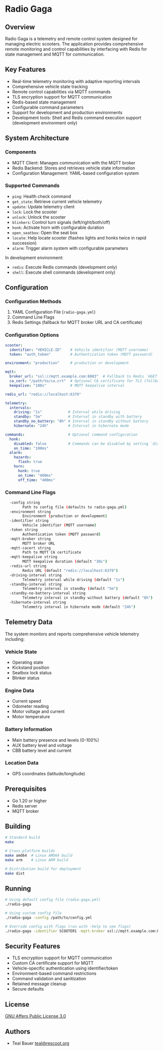 # Radio Gaga

## Overview

Radio Gaga is a telemetry and remote control system designed for managing electric scooters.
The application provides comprehensive remote monitoring and control capabilities by interfacing with Redis for state management and MQTT for communication.

## Key Features

- Real-time telemetry monitoring with adaptive reporting intervals
- Comprehensive vehicle state tracking
- Remote control capabilities via MQTT commands
- TLS encryption support for MQTT communication
- Redis-based state management
- Configurable command parameters
- Support for development and production environments
- Development tools: Shell and Redis command execution support (development environment only)

## System Architecture

### Components

- MQTT Client: Manages communication with the MQTT broker
- Redis Backend: Stores and retrieves vehicle state information
- Configuration Management: YAML-based configuration system

### Supported Commands

- `ping`: Health check command
- `get_state`: Retrieve current vehicle telemetry
- `update`: Update telemetry client
- `lock`: Lock the scooter
- `unlock`: Unlock the scooter
- `blinkers`: Control turn signals (left/right/both/off)
- `honk`: Activate horn with configurable duration
- `open_seatbox`: Open the seat box
- `locate`: Help locate scooter (flashes lights and honks twice in rapid succession)
- `alarm`: Trigger alarm system with configurable parameters

In development environment:

- `redis`: Execute Redis commands (development only)
- `shell`: Execute shell commands (development only)

## Configuration

### Configuration Methods
1. YAML Configuration File (`radio-gaga.yml`)
2. Command Line Flags
3. Redis Settings (fallback for MQTT broker URL and CA certificate)

### Configuration Options
```yaml
scooter:
  identifier: "VEHICLE-ID"    # Vehicle identifier (MQTT username)
  token: "auth_token"         # Authentication token (MQTT password)

environment: "production"     # production or development

mqtt:
  broker_url: "ssl://mqtt.example.com:8883"  # Fallback to Redis `HGET settings cloud:mqtt-url` if not set
  ca_cert: "/path/to/ca.crt"  # Optional CA certificate for TLS (fallback to Redis `HGET settings cloud:mqtt-ca` if not set)
  keepalive: "180s"           # MQTT keepalive interval

redis_url: "redis://localhost:6379"

telemetry:
  intervals:
    driving: "1s"            # Interval while driving
    standby: "5m"            # Interval in standby with battery
    standby_no_battery: "8h" # Interval in standby without battery
    hibernate: "24h"         # Interval in hibernate mode

commands:                    # Optional command configuration
  honk:
    disabled: false          # Commands can be disabled by setting `disabled: true`
    on_time: "100ms"
  alarm:
    hazards:
      flash: true
    horn:
      honk: true
      on_time: "400ms"
      off_time: "400ms"
```

### Command Line Flags
```bash
  -config string
        Path to config file (defaults to radio-gaga.yml)
  -environment string
        Environment (production or development)
  -identifier string
        Vehicle identifier (MQTT username)
  -token string
        Authentication token (MQTT password)
  -mqtt-broker string
        MQTT broker URL
  -mqtt-cacert string
        Path to MQTT CA certificate
  -mqtt-keepalive string
        MQTT keepalive duration (default "30s")
  -redis-url string
        Redis URL (default "redis://localhost:6379")
  -driving-interval string
        Telemetry interval while driving (default "1s")
  -standby-interval string
        Telemetry interval in standby (default "5m")
  -standby-no-battery-interval string
        Telemetry interval in standby without battery (default "8h")
  -hibernate-interval string
        Telemetry interval in hibernate mode (default "24h")
```

## Telemetry Data

The system monitors and reports comprehensive vehicle telemetry including:

### Vehicle State

- Operating state
- Kickstand position
- Seatbox lock status
- Blinker status

### Engine Data

- Current speed
- Odometer reading
- Motor voltage and current
- Motor temperature

### Battery Information

- Main battery presence and levels (0-100%)
- AUX battery level and voltage
- CBB battery level and current

### Location Data

- GPS coordinates (latitude/longitude)
 
## Prerequisites

- Go 1.20 or higher
- Redis server
- MQTT broker

## Building

```bash
# Standard build
make

# Cross-platform builds
make amd64  # Linux AMD64 build
make arm    # Linux ARM build

# Distribution build for deployment
make dist
```

## Running

```bash
# Using default config file (radio-gaga.yml)
./radio-gaga

# Using custom config file
./radio-gaga -config /path/to/config.yml

# Override config with flags (run with -help to see flags)
./radio-gaga -identifier SCOOTER1 -mqtt-broker ssl://mqtt.example.com:8883
```

## Security Features

- TLS encryption support for MQTT communication
- Custom CA certificate support for MQTT
- Vehicle-specific authentication using identifier/token
- Environment-based command restrictions
- Command validation and sanitization
- Retained message cleanup
- Secure defaults

## License

[GNU Affero Public License 3.0](LICENSE)

## Authors

- Teal Bauer <teal@rescoot.org>
